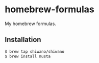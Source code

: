 # homebrew-formulas

My homebrew formulas.

## Installation

```bash
$ brew tap shiwano/shiwano
$ brew install musta
```
